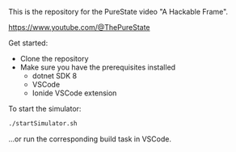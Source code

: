 This is the repository for the PureState video "A Hackable Frame".

https://www.youtube.com/@ThePureState


Get started:

- Clone the repository
- Make sure you have the prerequisites installed
  - dotnet SDK 8
  - VSCode
  - Ionide VSCode extension

To start the simulator:

```bash
./startSimulator.sh
```

...or run the corresponding build task in VSCode.
